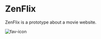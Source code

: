 # ZenFlix
ZenFlix is a prototype about a movie website.

![fav-icon](https://user-images.githubusercontent.com/92091536/233193968-5eef8b1a-83c6-4e5b-8f69-6573f89b200e.png)
